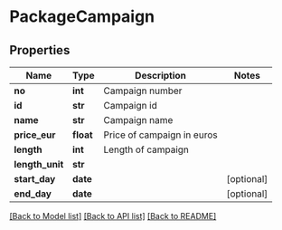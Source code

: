 # PackageCampaign

## Properties
Name | Type | Description | Notes
------------ | ------------- | ------------- | -------------
**no** | **int** | Campaign number | 
**id** | **str** | Campaign id | 
**name** | **str** | Campaign name | 
**price_eur** | **float** | Price of campaign in euros | 
**length** | **int** | Length of campaign | 
**length_unit** | **str** |  | 
**start_day** | **date** |  | [optional] 
**end_day** | **date** |  | [optional] 

[[Back to Model list]](../README.md#documentation-for-models) [[Back to API list]](../README.md#documentation-for-api-endpoints) [[Back to README]](../README.md)


